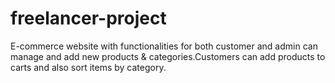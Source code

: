 # freelancer-project
E-commerce website with functionalities for both customer and admin can manage and add new products &amp; categories.Customers can add products to carts and also sort items by category.
